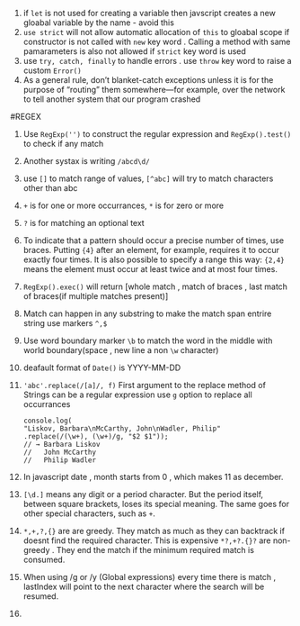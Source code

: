 1.  if `let` is not used for creating a variable then javscript creates a new gloabal variable by the name - avoid this
2.  `use strict` will not allow automatic allocation of `this` to gloabal scope if constructor is not called with `new` key word . Calling a method with same pamarameters is also not allowed if `strict` key word is used
3. use `try, catch, finally` to handle errors . use `throw` key word to raise a custom `Error()`
4.  As a general rule, don’t blanket-catch exceptions unless it is for the purpose of “routing” them somewhere—for example, over the network to tell another system that our program crashed

#REGEX

1.  Use `RegExp('')` to construct the regular expression and `RegExp().test()` to check if any match
2. Another systax is writing `/abcd\d/`
3. use `[]` to match range of values, `[^abc]` will try to match characters other than abc
4.  `+` is for one or more occurrances, `*` is for zero or more
5. `?` is for matching an optional text 
        
6. To indicate that a pattern should occur a precise number of times, use braces. Putting `{4}` 
after an element, for example, requires it to occur exactly four times. It is also possible to specify a range this way: `{2,4}` means the element must occur at least twice and at most four times.

7.  `RegExp().exec()` will return  [whole match , match of braces , last match of braces(if multiple matches present)]

8. Match can happen in any substring  to make the match span entrire string use markers `^,$`
10. Use word boundary marker `\b` to match the word in the middle with world boundary(space , new line a non `\w` character)
11. deafault format of    `Date()` is YYYY-MM-DD
12. `'abc'.replace(/[a]/, f)` First argument to the replace method of Strings can be a regular expression use `g` option to replace all occurrances 

        console.log(
        "Liskov, Barbara\nMcCarthy, John\nWadler, Philip"
        .replace(/(\w+), (\w+)/g, "$2 $1"));
        // → Barbara Liskov
        //   John McCarthy
        //   Philip Wadler
13. In javascript date , month starts from 0 , which makes 11 as december.

14. `[\d.]` means any digit or a period character. But the period itself, between square brackets, loses its special meaning. The same goes for other special characters, such as `+`.

15. `*,+,?,{}` are are greedy. They match as much as they can backtrack if doesnt find the required character. This is expensive `*?,+?.{}?` are non-greedy . They end the match if the minimum required match is consumed.

16. When using /g or /y (Global expressions) every time there is match , lastIndex will point to the next character where the search will be resumed.

17.     